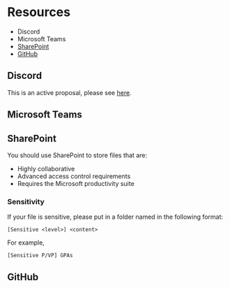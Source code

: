 # Resources

* Discord
* Microsoft Teams
* [SharePoint](https://connectnpedu.sharepoint.com/:f:/r/sites/np-overflow/Shared%20Documents/General?csf=1&web=1&e=gxYuNE)
* [GitHub](https://github.com/np-overflow)

<!-- * Linear for task management
  * Migrating from ClickUp because their free plan is getting too restrictive -->

## Discord

This is an active proposal, please see [here](/proposals/discord.md).

## Microsoft Teams

## SharePoint

You should use SharePoint to store files that are:

* Highly collaborative
* Advanced access control requirements
* Requires the Microsoft productivity suite

### Sensitivity

If your file is sensitive, please put in a folder named in the following format:

`
[Sensitive <level>] <content>
`

For example,

`
[Sensitive P/VP] GPAs
`

## GitHub

